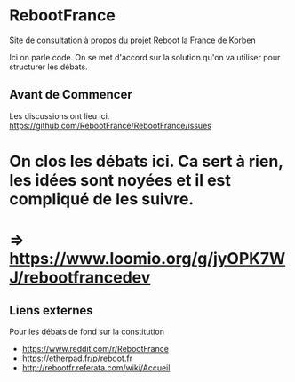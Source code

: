 # RebootFrance
Site de consultation à propos du projet Reboot la France de Korben

Ici on parle code. On se met d'accord sur la solution qu'on va utiliser pour structurer les débats.

## Avant de Commencer 
Les discussions ont lieu ici.
https://github.com/RebootFrance/RebootFrance/issues

# On clos les débats ici. Ca sert à rien, les idées sont noyées et il est compliqué de les suivre.
# => https://www.loomio.org/g/jyOPK7WJ/rebootfrancedev

## Liens externes
Pour les débats de fond sur la constitution
* https://www.reddit.com/r/RebootFrance
* https://etherpad.fr/p/reboot.fr
* http://rebootfr.referata.com/wiki/Accueil
